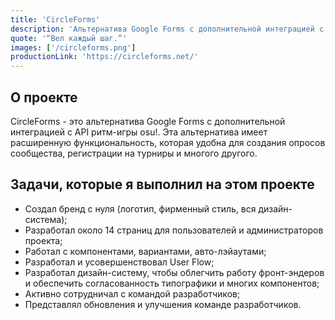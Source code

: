 ```yaml
---
title: 'CircleForms'
description: 'Альтернатива Google Forms с дополнительной интеграцией с API osu!.'
quote: '“Вел каждый шаг.”'
images: ['/circleforms.png']
productionLink: 'https://circleforms.net/'
---
```


## О проекте

CircleForms - это альтернатива Google Forms с дополнительной интеграцией с API ритм-игры osu!. Эта альтернатива имеет расширенную функциональность, которая удобна для создания опросов сообщества, регистрации на турниры и многого другого.

## Задачи, которые я выполнил на этом проекте

- Создал бренд с нуля (логотип, фирменный стиль, вся дизайн-система);
- Разработал около 14 страниц для пользователей и администраторов проекта;
- Работал с компонентами, вариантами, авто-лэйаутами;
- Разработал и усовершенствовал User Flow;
- Разработал дизайн-систему, чтобы облегчить работу фронт-эндеров и обеспечить согласованность типографики и многих компонентов;
- Активно сотрудничал с командой разработчиков;
- Представлял обновления и улучшения команде разработчиков.
